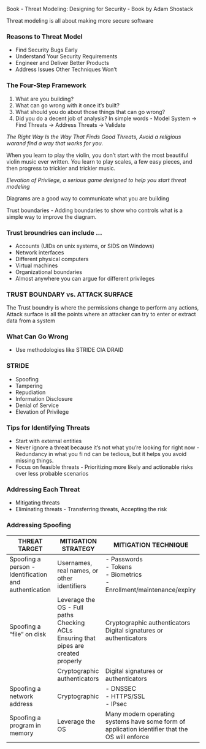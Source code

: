Book - Threat Modeling: Designing for Security - Book by Adam Shostack

Threat modeling is all about making more secure software

### Reasons to Threat Model
- Find Security Bugs Early
- Understand Your Security Requirements
- Engineer and Deliver Better Products
- Address Issues Other Techniques Won’t

### The Four-Step Framework
1. What are you building?
2. What can go wrong with it once it’s built?
3. What should you do about those things that can go wrong?
4. Did you do a decent job of analysis?
In simple words - Model System -> Find Threats -> Address Threats -> Validate

*The Right Way Is the Way That Finds Good Threats, Avoid a religious warand find a way that works for you.*

When you learn to play the violin, you don’t start with the most beautiful violin music ever written. You learn to play scales, a few easy pieces, and then progress to trickier and trickier music.

*Elevation of Privilege, a serious game designed to help you start threat modeling*

Diagrams are a good way to communicate what you are building

Trust boundaries - Adding boundaries to show who controls what is a simple way to improve the diagram.

### Trust broundries can include ... 
- Accounts (UIDs on unix systems, or SIDS on Windows)
- Network interfaces
- Different physical computers
- Virtual machines
- Organizational boundaries
- Almost anywhere you can argue for different privileges

### TRUST BOUNDARY vs. ATTACK SURFACE
The Trust boundry is where the permissions change to perform any actions, Attack surface is all the points where an attacker can try to enter or extract data from a system

### What Can Go Wrong
- Use methodologies like STRIDE CIA DRAID

### STRIDE
- Spoofing
- Tampering
- Repudiation
- Information Disclosure
- Denial of Service
- Elevation of Privilege

### Tips for Identifying Threats
- Start with external entities
- Never ignore a threat because it’s not what you’re looking for right now - Redundancy in what you fi nd can be tedious, but it helps you avoid missing things.
- Focus on feasible threats - Prioritizing more likely and actionable risks over less probable scenarios 

### Addressing Each Threat
- Mitigating threats
- Eliminating threats - Transferring threats, Accepting the risk

### Addressing Spoofing
| THREAT TARGET                                    | MITIGATION STRATEGY                    | MITIGATION TECHNIQUE                                                      |
|-------------------------------|----------------------------------------|---------------------------------------------------------------------------|
| Spoofing a person - Identification and authentication         | Usernames, real names, or other identifiers | - Passwords<br>- Tokens<br>- Biometrics<br>- Enrollment/maintenance/expiry   |
| Spoofing a “file” on disk | Leverage the OS - Full paths<br>Checking ACLs<br>Ensuring that pipes are created properly | Cryptographic authenticators<br>Digital signatures or authenticators      |
|  | Cryptographic authenticators | Digital signatures or authenticators |
| Spoofing a network address | Cryptographic                          | - DNSSEC<br>- HTTPS/SSL<br>- IPsec  |
| Spoofing a program in memory | Leverage the OS                      | Many modern operating systems have some form of application identifier that the OS will enforce |
